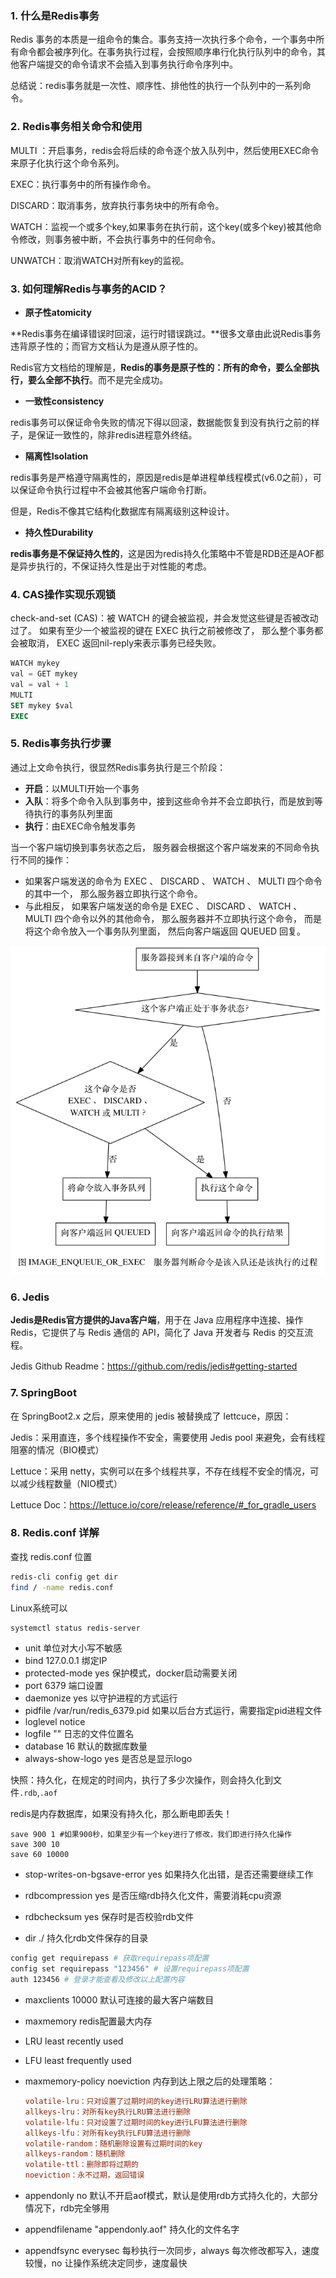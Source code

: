 ### 1. 什么是Redis事务

Redis 事务的本质是一组命令的集合。事务支持一次执行多个命令，一个事务中所有命令都会被序列化。在事务执行过程，会按照顺序串行化执行队列中的命令，其他客户端提交的命令请求不会插入到事务执行命令序列中。

总结说：redis事务就是一次性、顺序性、排他性的执行一个队列中的一系列命令。

### 2. Redis事务相关命令和使用

MULTI ：开启事务，redis会将后续的命令逐个放入队列中，然后使用EXEC命令来原子化执行这个命令系列。

EXEC：执行事务中的所有操作命令。

DISCARD：取消事务，放弃执行事务块中的所有命令。

WATCH：监视一个或多个key,如果事务在执行前，这个key(或多个key)被其他命令修改，则事务被中断，不会执行事务中的任何命令。

UNWATCH：取消WATCH对所有key的监视。

### 3. 如何理解Redis与事务的ACID？

- **原子性atomicity**

**Redis事务在编译错误时回滚，运行时错误跳过。**很多文章由此说Redis事务违背原子性的；而官方文档认为是遵从原子性的。

Redis官方文档给的理解是，**Redis的事务是原子性的：所有的命令，要么全部执行，要么全部不执行**。而不是完全成功。

- **一致性consistency**

redis事务可以保证命令失败的情况下得以回滚，数据能恢复到没有执行之前的样子，是保证一致性的，除非redis进程意外终结。

- **隔离性Isolation**

redis事务是严格遵守隔离性的，原因是redis是单进程单线程模式(v6.0之前），可以保证命令执行过程中不会被其他客户端命令打断。

但是，Redis不像其它结构化数据库有隔离级别这种设计。

- **持久性Durability**

**redis事务是不保证持久性的**，这是因为redis持久化策略中不管是RDB还是AOF都是异步执行的，不保证持久性是出于对性能的考虑。

### 4. CAS操作实现乐观锁

 check-and-set (CAS)：被 WATCH 的键会被监视，并会发觉这些键是否被改动过了。 如果有至少一个被监视的键在 EXEC 执行之前被修改了， 那么整个事务都会被取消， EXEC 返回nil-reply来表示事务已经失败。

```sql
WATCH mykey
val = GET mykey
val = val + 1
MULTI
SET mykey $val
EXEC
```

### 5. Redis事务执行步骤

通过上文命令执行，很显然Redis事务执行是三个阶段：

- **开启**：以MULTI开始一个事务
- **入队**：将多个命令入队到事务中，接到这些命令并不会立即执行，而是放到等待执行的事务队列里面
- **执行**：由EXEC命令触发事务

当一个客户端切换到事务状态之后， 服务器会根据这个客户端发来的不同命令执行不同的操作：

- 如果客户端发送的命令为 EXEC 、 DISCARD 、 WATCH 、 MULTI 四个命令的其中一个， 那么服务器立即执行这个命令。
- 与此相反， 如果客户端发送的命令是 EXEC 、 DISCARD 、 WATCH 、 MULTI 四个命令以外的其他命令， 那么服务器并不立即执行这个命令， 而是将这个命令放入一个事务队列里面， 然后向客户端返回 QUEUED 回复。

<center><img src="redis.png" style="zoom:80%"></center>

### 6. Jedis

**Jedis是Redis官方提供的Java客户端**，用于在 Java 应用程序中连接、操作 Redis，它提供了与 Redis 通信的 API，简化了 Java 开发者与 Redis 的交互流程。

Jedis Github Readme：https://github.com/redis/jedis#getting-started

### 7. SpringBoot

在 SpringBoot2.x 之后，原来使用的 jedis 被替换成了 lettcuce，原因：

Jedis：采用直连，多个线程操作不安全，需要使用 Jedis pool 来避免，会有线程阻塞的情况（BIO模式）

Lettuce：采用 netty，实例可以在多个线程共享，不存在线程不安全的情况，可以减少线程数量（NIO模式）

Lettuce Doc：https://lettuce.io/core/release/reference/#_for_gradle_users

### 8. Redis.conf 详解

查找 redis.conf 位置

```bash
redis-cli config get dir
find / -name redis.conf
```

Linux系统可以

```bash
systemctl status redis-server
```

- unit 单位对大小写不敏感
- bind 127.0.0.1 绑定IP
- protected-mode yes 保护模式，docker启动需要关闭
- port 6379 端口设置
- daemonize yes 以守护进程的方式运行
- pidfile /var/run/redis_6379.pid 如果以后台方式运行，需要指定pid进程文件
- loglevel notice
- logfile "" 日志的文件位置名
- database 16 默认的数据库数量
- always-show-logo yes 是否总是显示logo

快照：持久化，在规定的时间内，执行了多少次操作，则会持久化到文件`.rdb`,`.aof`

redis是内存数据库，如果没有持久化，那么断电即丢失！

```in
save 900 1 #如果900秒，如果至少有一个key进行了修改，我们即进行持久化操作
save 300 10
save 60 10000
```

- stop-writes-on-bgsave-error yes 如果持久化出错，是否还需要继续工作

- rdbcompression yes 是否压缩rdb持久化文件，需要消耗cpu资源
- rdbchecksum yes 保存时是否校验rdb文件
- dir ./ 持久化rdb文件保存的目录

```bash
config get requirepass # 获取requirepass项配置
config set requirepass "123456" # 设置requirepass项配置
auth 123456 # 登录才能查看及修改以上配置内容
```

- maxclients 10000 默认可连接的最大客户端数目

- maxmemory <bytes> redis配置最大内存

- LRU least recently used

- LFU least frequently used

- maxmemory-policy noeviction 内存到达上限之后的处理策略：

  ```ini
  volatile-lru：只对设置了过期时间的key进行LRU算法进行删除
  allkeys-lru：对所有key执行LRU算法进行删除
  volatile-lfu：只对设置了过期时间的key进行LFU算法进行删除
  allkeys-lfu：对所有key执行LFU算法进行删除
  volatile-random：随机删除设置有过期时间的key
  allkeys-random：随机删除
  volatile-ttl：删除即将过期的
  noeviction：永不过期，返回错误
  ```

- appendonly no 默认不开启aof模式，默认是使用rdb方式持久化的，大部分情况下，rdb完全够用

- appendfilename "appendonly.aof" 持久化的文件名字

- appendfsync everysec 每秒执行一次同步，always 每次修改都写入，速度较慢，no 让操作系统决定同步，速度最快